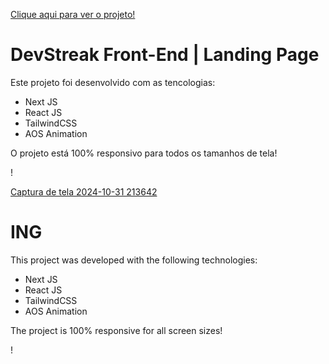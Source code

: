<a href="https://devstreak.vercel.app/">Clique aqui para ver o projeto!</a>

<h1>DevStreak Front-End | Landing Page</h1>

<p>Este projeto foi desenvolvido com as tencologias:</p>

<ul>
  <li>Next JS</li>
  <li>React JS</li>
  <li>TailwindCSS</li>
  <li>AOS Animation</li>
</ul>


<p>O projeto está 100% responsivo para todos os tamanhos de tela!</p>!


[Captura de tela 2024-10-31 213642](https://github.com/user-attachments/assets/ef619019-99c6-48be-9def-db402c5430fc)


<h1>ING</h1>

<p>This project was developed with the following technologies:</p>

<ul>
  <li>Next JS</li>
  <li>React JS</li>
  <li>TailwindCSS</li>
  <li>AOS Animation</li>
</ul>


<p>The project is 100% responsive for all screen sizes!</p>!

